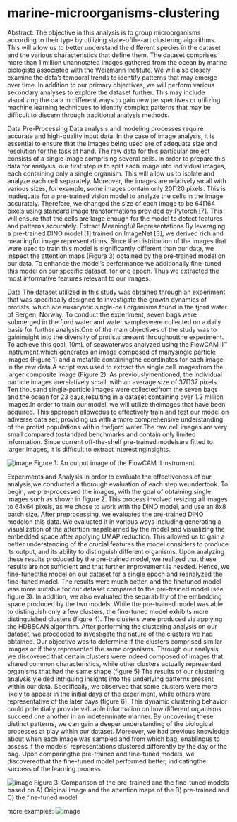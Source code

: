 # marine-microorganisms-clustering

Abstract: The objective in this analysis is to group microorganisms according to their type by utilizing state-ofthe-art clustering algorithms. This will allow us to better understand the different species in the dataset and the various characteristics that define them. The dataset comprises more than 1 million unannotated images gathered from the ocean by marine biologists associated with the Weizmann Institute. We will also closely examine the data’s temporal trends to identify patterns that may emerge over time. In addition to our primary objectives, we will perform various secondary analyses to explore the dataset further. This may include visualizing the data in different ways to gain new perspectives or utilizing machine learning techniques to identify complex patterns that may be difficult to discern through traditional analysis methods.

Data Pre-Processing
Data analysis and modeling processes require accurate and high-quality input data. In the case of image analysis, it is essential to ensure that the images being used are of adequate size and resolution for the task at hand. The raw data for this particular project consists of a single image comprising several cells. In order to prepare this data for analysis, our first step is to split each image into individual images, each containing only a single organism. This will allow us to isolate and analyze each cell separately. Moreover, the images are relatively small with various sizes, for example, some images contain only 20Π20 pixels. This is inadequate for a pre-trained vision model to analyze the cells in the image accurately. Therefore, we changed the size of each image to be 64Π64 pixels using standard image transformations provided by Pytorch [7]. This will ensure that the cells are large enough for the model to detect features and patterns accurately.
Extract Meaningful Representations
By leveraging a pre-trained DINO model [1] trained on ImageNet [3], we derived rich and meaningful image representations. Since the distribution of the images that were used to train this model is significantly different than our data, we inspect the attention maps (Figure 3) obtained by the pre-trained model on our data. To enhance the model’s performance we additionally fine-tuned this model on our specific dataset, for one epoch. Thus we extracted the most informative features relevant to our images.

Data
The dataset utilized in this study was obtained through an experiment that was specifically designed to investigate the growth dynamics of protists, which are eukaryotic single-cell organisms found in the fjord water of Bergen, Norway. To conduct the experiment, seven bags were submerged in the fjord water and water sampleswere collected on a daily basis for further analysis.One of the main objectives of the study was to gaininsight into the diversity of protists present throughoutthe experiment. To achieve this goal, 10mL of seawaterwas analyzed using the FlowCAM II™ instrument,which generates an image composed of manysingle particle images (Figure 1) and a metafile containingthe coordinates for each image in the raw data.A script was used to extract the single cell imagesfrom the larger composite image (Figure 2). As previouslymentioned, the individual particle images arerelatively small, with an average size of 37Π37 pixels. Ten thousand single-particle images were collectedfrom the seven bags and the ocean for 23 days,resulting in a dataset containing over 1.2 million images.In order to train our model, we will utilize theimages that have been acquired. This approach allowedus to effectively train and test our model on adiverse data set, providing us with a more comprehensive understanding of the protist populations within thefjord water.The raw cell images are very small compared tostandard benchmarks and contain only limited information. Since current off-the-shelf pre-trained modelsare fitted to larger images, it is difficult to extract interestinginsights.

![image](https://github.com/user-attachments/assets/4a2ae41d-1f45-4f45-a4e1-cb7d54237d99)
Figure 1: An output image of the FlowCAM II instrument

Experiments and Analysis
In order to evaluate the effectiveness of our analysis,we conducted a thorough evaluation of each step weundertook. To begin, we pre-processed the images, with the goal of obtaining single images such as shown in figure 2. This process involved resizing all images to 64x64 pixels, as we chose to work with the DINO model, and use an 8x8 patch size. After preprocessing, we evaluated the pre-trained DINO modelon this data. We evaluated it in various ways including generating a visualization of the attention mapslearned by the model and visualizing the embedded space after applying UMAP reduction. This allowed us to gain a better understanding of the crucial features the model considers to produce its output, and its ability to distinguish different organisms. Upon analyzing these results produced by the pre-trained model, we realized that these results are not sufficient and that further improvement is needed. Hence, we fine-tunedthe model on our dataset for a single epoch and reanalyzed the fine-tuned model. The results were much better, and the finetuned model was more suitable for our dataset compared to the pre-trained model (see figure 3). In addition, we also evaluated the separability of the embedding space produced by the two models. While the pre-trained model was able to distinguish only a few clusters, the fine-tuned model exhibits more distinguished clusters (figure 4). The clusters were produced via applying the HDBSCAN algorithm. After performing the clustering analysis on our dataset, we proceeded to investigate the nature of the clusters we had obtained. Our objective was to determine if the clusters comprised similar images or if they represented the same organisms. Through our analysis, we discovered that certain clusters were indeed composed of images that shared common characteristics, while other clusters actually represented organisms that had the same shape (figure 5) The results of our clustering analysis yielded intriguing insights into the underlying patterns present within our data. Specifically, we observed that some clusters were more likely to appear in the initial days of the experiment, while others were representative of the later days (figure 6). This dynamic clustering behavior could potentially provide valuable information on how different organisms succeed one another in an indeterminate manner. By uncovering these distinct patterns, we can gain a deeper understanding of the biological processes at play within our dataset. Moreover, we had previous knowledge about when each image was sampled and from which bag, enablingus to assess if the models’ representations clustered differently by the day or the bag. Upon comparingthe pre-trained and fine-tuned models, we discoveredthat the fine-tuned model performed better, indicatingthe success of the learning process.

![image](https://github.com/user-attachments/assets/c6270015-42bf-463a-b7d7-e01047e98f7f)
Figure 3: Comparison of the pre-trained and the fine-tuned models based on A) Original image and the attention maps of the B) pre-trained and C) the fine-tuned model

more examples:
![image](https://github.com/user-attachments/assets/087786e2-de15-4a95-aa80-2badf301067b)
